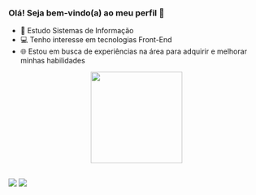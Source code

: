 ### Olá! Seja bem-vindo(a) ao meu perfil 👋


- 📖 Estudo Sistemas de Informação 
- 💻 Tenho interesse em tecnologias Front-End
- 🌐 Estou em busca de experiências na área para adquirir e melhorar minhas habilidades

<div align="center">
  <a href="https://github.com/costaart">
  <img height="180em" src="https://github-readme-stats.vercel.app/api?username=costaart&show_icons=true&theme=dark&include_all_commits=true&count_private=true"/>
</div>

 ##
<div> 
<a href="https://www.linkedin.com/in/costaart/" target="_blank"><img src="https://img.shields.io/badge/-LinkedIn-%230077B5?style=for-the-badge&logo=linkedin&logoColor=white" target="_blank"></a>
<a href = "mailto:artcoosta@hotmail.com"><img src="https://img.shields.io/badge/Microsoft_Outlook-0078D4?style=for-the-badge&logo=microsoft-outlook&logoColor=white" target="_blank"></a>


  </div>
